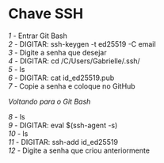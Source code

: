 # Chave SSH 

*1* - Entrar Git Bash   
*2* - DIGITAR: ssh-keygen -t ed25519 -C email  
*3* - Digite a senha que desejar  
*4* - DIGITAR: cd /C/Users/Gabrielle/.ssh/  
*5* - ls  
*6* - DIGITAR: cat id_ed25519.pub  
*7* - Copie a senha e coloque no GitHub   

_Voltando para o Git Bash_  

*8* - ls  
*9* - DIGITAR: eval $(ssh-agent -s)  
*10* - ls  
*11* - DIGITAR: ssh-add id_ed25519  
*12* - Digite a senha que criou anteriormente  